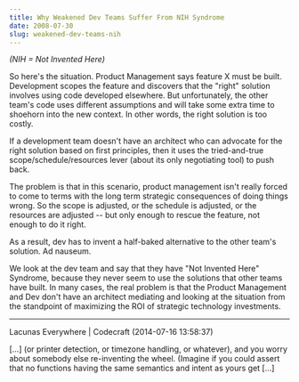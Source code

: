 ```yaml
---
title: Why Weakened Dev Teams Suffer From NIH Syndrome
date: 2008-07-30
slug: weakened-dev-teams-nih
---
```


<em>(NIH = Not Invented Here)</em>

So here's the situation. Product Management says feature X must be built. Development scopes the feature and discovers that the "right" solution involves using code developed elsewhere. But unfortunately, the other team's code uses different assumptions and will take some extra time to shoehorn into the new context. In other words, the right solution is too costly.

If a development team doesn't have an architect who can advocate for the right solution based on first principles, then it uses the tried-and-true scope/schedule/resources lever (about its only negotiating tool) to push back.

The problem is that in this scenario, product management isn't really forced to come to terms with the long term strategic consequences of doing things wrong. So the scope is adjusted, or the schedule is adjusted, or the resources are adjusted -- but only enough to rescue the feature, not enough to do it right.

As a result, dev has to invent a half-baked alternative to the other team's solution. Ad nauseum.

We look at the dev team and say that they have "Not Invented Here" Syndrome, because they never seem to use the solutions that other teams have built. In many cases, the real problem is that the Product Management and Dev don't have an architect mediating and looking at the situation from the standpoint of maximizing the ROI of strategic technology investments.

---

Lacunas Everywhere | Codecraft (2014-07-16 13:58:37)

[…] (or printer detection, or timezone handling, or whatever), and you worry about somebody else re-inventing the wheel. (Imagine if you could assert that no functions having the same semantics and intent as yours get […]